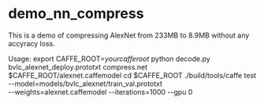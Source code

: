 # demo_nn_compress
This is a demo of compressing AlexNet from 233MB to 8.9MB without any accyracy loss.

Usage:
    export CAFFE_ROOT=$your caffe root$
    python decode.py bvlc_alexnet_deploy.prototxt compress.net $CAFFE_ROOT/alexnet.caffemodel 
    cd $CAFFE_ROOT
    ./build/tools/caffe test --model=models/bvlc_alexnet/train_val.prototxt \
    --weights=alexnet.caffemodel --iterations=1000 --gpu 0
